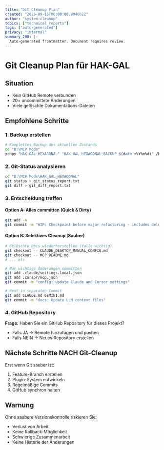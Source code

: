 ```yaml
---
title: "Git Cleanup Plan"
created: "2025-09-15T00:08:00.994662Z"
author: "system-cleanup"
topics: ["technical_reports"]
tags: ["auto-generated"]
privacy: "internal"
summary_200: |-
  Auto-generated frontmatter. Document requires review.
---
```


# Git Cleanup Plan für HAK-GAL

## Situation
- Kein GitHub Remote verbunden
- 20+ uncommittete Änderungen
- Viele gelöschte Dokumentations-Dateien

## Empfohlene Schritte

### 1. Backup erstellen
```bash
# Komplettes Backup des aktuellen Zustands
cd "D:\MCP Mods"
xcopy "HAK_GAL_HEXAGONAL" "HAK_GAL_HEXAGONAL_BACKUP_$(date +%Y%m%d)" /E /I
```

### 2. Git-Status analysieren
```bash
cd "D:\MCP Mods\HAK_GAL_HEXAGONAL"
git status > git_status_report.txt
git diff > git_diff_report.txt
```

### 3. Entscheidung treffen

#### Option A: Alles committen (Quick & Dirty)
```bash
git add -A
git commit -m "WIP: Checkpoint before major refactoring - includes deletions and experiments"
```

#### Option B: Selektives Cleanup (Sauber)
```bash
# Gelöschte Docs wiederherstellen (falls wichtig)
git checkout -- CLAUDE_DESKTOP_MANUAL_CONFIG.md
git checkout -- MCP_README.md
# ... etc

# Nur wichtige Änderungen committen
git add .claude/settings.local.json
git add .cursor/mcp.json
git commit -m "config: Update Claude and Cursor settings"

# Rest in separaten Commit
git add CLAUDE.md GEMINI.md
git commit -m "docs: Update LLM context files"
```

### 4. GitHub Repository

**Frage:** Haben Sie ein GitHub Repository für dieses Projekt?
- Falls JA → Remote hinzufügen und pushen
- Falls NEIN → Neues Repository erstellen

## Nächste Schritte NACH Git-Cleanup

Erst wenn Git sauber ist:
1. Feature-Branch erstellen
2. Plugin-System entwickeln
3. Regelmäßige Commits
4. GitHub synchron halten

## Warnung
Ohne saubere Versionskontrolle riskieren Sie:
- Verlust von Arbeit
- Keine Rollback-Möglichkeit
- Schwierige Zusammenarbeit
- Keine Historie der Änderungen
